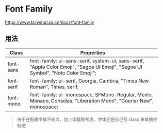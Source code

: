 # Font Family

<https://www.tailwindcss.cn/docs/font-family>

## 用法

| Class | Properties |
| --- | --- |
| font-sans | font-family: ui-sans-serif, system-ui, sans-serif, "Apple Color Emoji", "Segoe UI Emoji", "Segoe UI Symbol", "Noto Color Emoji"; |
| font-serif | font-family: ui-serif, Georgia, Cambria, "Times New Roman", Times, serif; |
| font-mono | font-family: ui-monospace, SFMono-Regular, Menlo, Monaco, Consolas, "Liberation Mono", "Courier New", monospace; |

> 由于在配置字体不转义，加上国情等考虑，字体还是自己写 class 来单独控制吧
